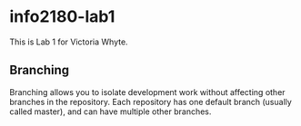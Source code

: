 # info2180-lab1
This is Lab 1 for Victoria Whyte.

## Branching

Branching allows you to isolate development work without affecting other branches in the repository. Each repository has one default branch (usually called master), and can have multiple other branches.
